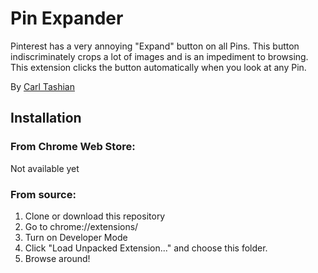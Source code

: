 # Pin Expander

Pinterest has a very annoying "Expand" button on all Pins.
This button indiscriminately crops a lot of images and is an impediment to browsing.
This extension clicks the button automatically when you look at any Pin.

By [Carl Tashian](http://tashian.com/carl/)

## Installation

### From Chrome Web Store:

Not available yet

### From source:

1. Clone or download this repository
2. Go to chrome://extensions/
3. Turn on Developer Mode
4. Click "Load Unpacked Extension..." and choose this folder.
5. Browse around!
